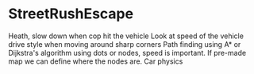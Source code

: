 # StreetRushEscape

Heath, slow down when cop hit the vehicle
Look at speed of the vehicle
drive style when moving around sharp corners
Path finding using A* or Dijkstra's algorithm using dots or nodes, speed is important. If pre-made map we can define where the nodes are.
Car physics
